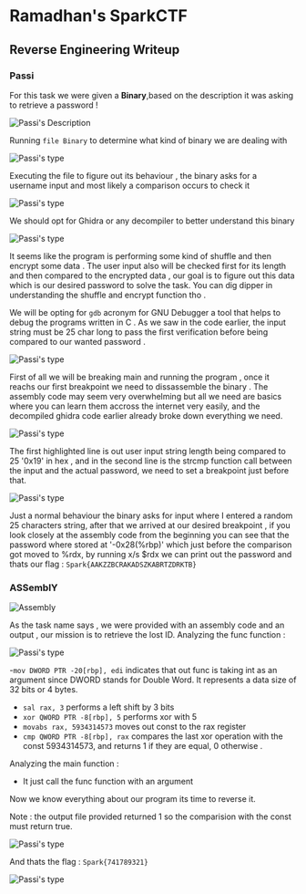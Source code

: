 # Ramadhan's SparkCTF
## Reverse Engineering Writeup
### **Passi**

For this task we were given a **Binary**,based on the description it was asking to retrieve a password ! 

![Passi's Description](/Images/Passi1.png)

Running `file Binary` to determine what kind of binary we are dealing with 

![Passi's type](/Images/Passi2.png)

Executing the file to figure out its behaviour , the binary asks for a username input and most likely a comparison occurs to check it 

![Passi's type](/Images/Passi4.png)

We should opt for Ghidra or any decompiler to better understand this binary 

![Passi's type](/Images/Passi3.png)

It seems like the program is performing some kind of shuffle and then encrypt some data . The user input also will be checked first for its length and then compared to the encrypted data , our goal is to figure out this data which is our desired password to solve the task.
You can dig dipper in understanding the shuffle and encrypt function tho .

We will be opting for `gdb` acronym for GNU Debugger a tool that helps to debug the programs written in C .
As we saw in the code earlier, the input string must be 25 char long to pass the first verification before being compared to our wanted password .

![Passi's type](/Images/Passi5.png)

First of all we will be breaking main and running the program , once it reachs our first breakpoint we need to dissassemble the binary .
The assembly code may seem very overwhelming but all we need are basics where you can learn them accross the internet very easily, and the decompiled ghidra code earlier already broke down everything we need.

![Passi's type](/Images/Passi6.png)

The first highlighted line is out user input string length being compared to 25 '0x19' in hex , and in the second line is the strcmp function call between the input and the actual password, we need to set a breakpoint just before that.

![Passi's type](/Images/Passi7.png)

Just a normal behaviour the binary asks for input where I entered a random 25 characters string, after that we arrived at our desired breakpoint , if you look closely at the assembly code from the beginning you can see that the password where stored at '-0x28(%rbp)' which just before the comparison got moved to %rdx, by running x/s $rdx we can print out the password and thats our flag : `Spark{AAKZZBCRAKADSZKABRTZDRKTB}`

### **ASSemblY**

![Assembly](/Images/Ass0.png)

As the task name says , we were provided with an assembly code and an output , our mission is to retrieve the lost ID.
Analyzing the func function :

![Passi's type](/Images/Ass1.png)


-`mov DWORD PTR -20[rbp], edi` indicates that out func is taking int as an argument since DWORD stands for Double Word. It represents a data size of 32 bits or 4 bytes.
- `sal rax, 3` performs a left shift by 3 bits
- `xor QWORD PTR -8[rbp], 5` performs xor with 5
- `movabs rax, 5934314573` moves out const to the rax register
- `cmp QWORD PTR -8[rbp], rax` compares the last xor operation with the const 5934314573, and returns 1 if they are equal, 0 otherwise .

Analyzing the main function :

- It just call the func function with an argument

Now we know everything about our program its time to reverse it.

Note : the output file provided returned 1 so the comparision with the const must return true.

![Passi's type](/Images/Ass3.png)


And thats the flag : `Spark{741789321}`

![Passi's type](/Images/Ass4.png)



